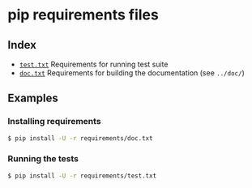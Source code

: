 # pip requirements files

## Index

- [`test.txt`](test.txt)
  Requirements for running test suite
- [`doc.txt`](doc.txt)
  Requirements for building the documentation (see `../doc/`)

## Examples

### Installing requirements

```bash
$ pip install -U -r requirements/doc.txt
```

### Running the tests

```bash
$ pip install -U -r requirements/test.txt
```

